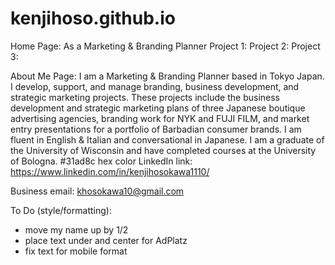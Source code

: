 # kenjihoso.github.io
Home Page: As a Marketing & Branding Planner
Project 1:
Project 2:
Project 3:

About Me Page: I am a Marketing & Branding Planner based in Tokyo Japan. I develop, support, and manage branding, business development, and strategic marketing projects. These projects include the business development and strategic marketing plans of three Japanese boutique advertising agencies, branding work for NYK and FUJI FILM, and market entry presentations for a portfolio of Barbadian consumer brands. 
I am fluent in English & Italian and conversational in Japanese. I am a graduate of the University of Wisconsin and have completed courses at the University of Bologna. 
#31ad8c hex color
LinkedIn link: https://www.linkedin.com/in/kenjihosokawa1110/

Business email: khosokawa10@gmail.com


To Do (style/formatting):
  * move my name up by 1/2
  * place text under and center for AdPlatz 
  * fix text for mobile format
